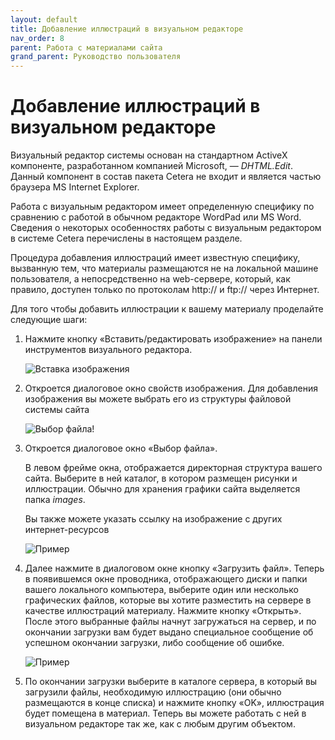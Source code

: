 ```yaml
---
layout: default
title: Добавление иллюстраций в визуальном редакторе
nav_order: 8
parent: Работа с материалами сайта
grand_parent: Руководство пользователя
---
```


# Добавление иллюстраций в визуальном редакторе

Визуальный редактор системы основан на стандартном ActiveX компоненте, разработанном компанией Microsoft, —  *DHTML.Edit*. Данный компонент в состав пакета Cetera не входит и является частью браузера MS Internet Explorer.

Работа с визуальным редактором имеет определенную специфику по сравнению с работой в обычном редакторе WordPad или MS Word. Сведения о некоторых особенностях работы с визуальным редактором в системе Cetera перечислены в настоящем разделе.

Процедура добавления иллюстраций имеет известную специфику, вызванную тем, что материалы размещаются не на локальной машине пользователя, а непосредственно на web-сервере, который, как правило, доступен только по протоколам http:// и ftp:// через Интернет.

Для того чтобы добавить иллюстрации к вашему материалу проделайте следующие шаги:

1. Нажмите кнопку «Вставить/редактировать изображение» на панели инструментов визуального редактора.

	![Вставка изображения]({{site.baseurl}}/images/4-paste.png)

2. Откроется диалоговое окно свойств изображения. Для добавления изображения вы можете выбрать его из структуры файловой системы сайта

	![Выбор файла!]({{site.baseurl}}/images/5-1.png)

3. Откроется диалоговое окно «Выбор файла».

	В левом фрейме окна, отображается директорная структура вашего сайта. Выберите в ней каталог, в котором размещен рисунки и иллюстрации. Обычно для хранения графики сайта выделяется папка *images*.

	Вы также можете указать ссылку на изображение с других интернет-ресурсов

	![Пример]({{site.baseurl}}/images/6-1.png)

4. Далее нажмите в диалоговом окне кнопку «Загрузить файл». Теперь в появившемся окне проводника, отображающего диски и папки вашего локального компьютера, выберите один или несколько графических файлов, которые вы хотите разместить на сервере в качестве иллюстраций материалу. Нажмите кнопку «Открыть». После этого выбранные файлы начнут загружаться на сервер, и по окончании загрузки вам будет выдано специальное сообщение об успешном окончании загрузки, либо сообщение об ошибке.

	![Пример]({{site.baseurl}}/images/vis1-1.png)

5. По окончании загрузки выберите в каталоге сервера, в который вы загрузили файлы, необходимую иллюстрацию (они обычно размещаются в конце списка) и нажмите кнопку «OK», иллюстрация будет помещена в материал. Теперь вы можете работать с ней в визуальном редакторе так же, как с любым другим объектом.